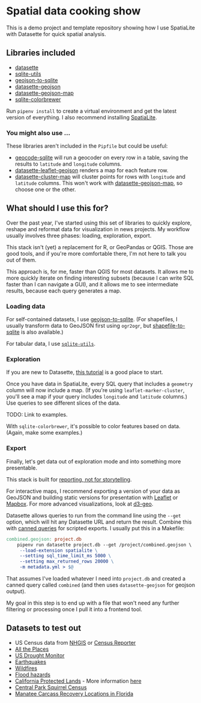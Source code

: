 # Spatial data cooking show

This is a demo project and template repository showing how I use SpatiaLite with Datasette for quick spatial analysis.

## Libraries included

- [datasette](https://docs.datasette.io/en/stable/)
- [sqlite-utils](https://sqlite-utils.datasette.io/en/stable/)
- [geojson-to-sqlite](https://github.com/simonw/geojson-to-sqlite)
- [datasette-geojson](https://github.com/eyeseast/datasette-geojson)
- [datasette-geojson-map](https://github.com/eyeseast/datasette-geojson-map)
- [sqlite-colorbrewer](https://github.com/eyeseast/sqlite-colorbrewer)

Run `pipenv install` to create a virtual environment and get the latest version of everything. I also recommend installing [SpatiaLite](https://www.gaia-gis.it/fossil/libspatialite/index).

### You might also use ...

These libraries aren't included in the `Pipfile` but could be useful:

- [geocode-sqlite](https://github.com/eyeseast/geocode-sqlite) will run a geocoder on every row in a table, saving the results to `latitude` and `longitude` columns.
- [datasette-leaflet-geojson](https://github.com/simonw/datasette-leaflet-geojson) renders a map for each feature row.
- [datasette-cluster-map](https://github.com/simonw/datasette-cluster-map) will cluster points for rows with `longitude` and `latitude` columns. This won't work with [datasette-geojson-map](https://github.com/eyeseast/datasette-geojson-map), so choose one or the other.

## What should I use this for?

Over the past year, I've started using this set of libraries to quickly explore, reshape and reformat data for visualization in news projects. My workflow usually involves three phases: loading, exploration, export.

This stack isn't (yet) a replacement for R, or GeoPandas or QGIS. Those are good tools, and if you're more comfortable there, I'm not here to talk you out of them.

This approach is, for me, faster than QGIS for most datasets. It allows me to more quickly iterate on finding interesting subsets (because I can write SQL faster than I can navigate a GUI), and it allows me to see intermediate results, because each query generates a map.

### Loading data

For self-contained datasets, I use [geojson-to-sqlite](https://github.com/simonw/geojson-to-sqlite). (For shapefiles, I usually transform data to GeoJSON first using `ogr2ogr`, but [shapefile-to-sqlite](https://github.com/simonw/shapefile-to-sqlite) is also available.)

For tabular data, I use [`sqlite-utils`](https://sqlite-utils.datasette.io/en/stable/cli.html#inserting-csv-or-tsv-data).

### Exploration

If you are new to Datasette, [this tutorial](https://datasette.io/tutorials/explore) is a good place to start.

Once you have data in SpatiaLite, every SQL query that includes a `geometry` column will now include a map. (If you're using `leaflet-marker-cluster`, you'll see a map if your query includes `longitude` and `latitude` columns.) Use queries to see different slices of the data.

TODO: Link to examples.

With `sqlite-colorbrewer`, it's possible to color features based on data. (Again, make some examples.)

### Export

Finally, let's get data out of exploration mode and into something more presentable.

This stack is built for [reporting, not for storytelling](https://rjionline.org/news/the-three-kinds-of-code-you-write-in-the-newsroom/).

For interactive maps, I recommend exporting a version of your data as GeoJSON and building static versions for presentation with [Leaflet](https://leafletjs.com/) or [Mapbox](https://docs.mapbox.com/mapbox-gl-js/guides/). For more advanced visualizations, look at [d3-geo](https://observablehq.com/collection/@d3/d3-geo).

Datasette allows queries to run from the command line using the `--get` option, which will hit any Datasette URL and return the result. Combine this with [canned queries](https://docs.datasette.io/en/stable/sql_queries.html#canned-queries) for scripted exports. I usually put this in a Makefile:

```makefile
combined.geojson: project.db
    pipenv run datasette project.db --get /project/combined.geojson \
     --load-extension spatialite \
     --setting sql_time_limit_ms 5000 \
     --setting max_returned_rows 20000 \
     -m metadata.yml > $@
```

That assumes I've loaded whatever I need into `project.db` and created a canned query called `combined` (and then uses `datasette-geojson` for geojson output).

My goal in this step is to end up with a file that won't need any further filtering or processing once I pull it into a frontend tool.

## Datasets to test out

- US Census data from [NHGIS](https://www.nhgis.org/) or [Census Reporter](https://censusreporter.org/)
- [All the Places](https://www.alltheplaces.xyz/)
- [US Drought Monitor](https://droughtmonitor.unl.edu/DmData/GISData.aspx)
- [Earthquakes](https://www.usgs.gov/programs/earthquake-hazards/data)
- [Wildfires](https://data-nifc.opendata.arcgis.com/)
- [Flood hazards](https://www.fema.gov/flood-maps/national-flood-hazard-layer)
- [California Protected Lands](https://www.calands.org/cpad/) - More information [here](https://simonwillison.net/2021/Jan/24/drawing-shapes-spatialite/)
- [Central Park Squirrel Census](https://data.cityofnewyork.us/Environment/2018-Central-Park-Squirrel-Census-Squirrel-Data/vfnx-vebw)
- [Manatee Carcass Recovery Locations in Florida](https://geodata.myfwc.com/datasets/myfwc::manatee-carcass-recovery-locations-in-florida/about)
